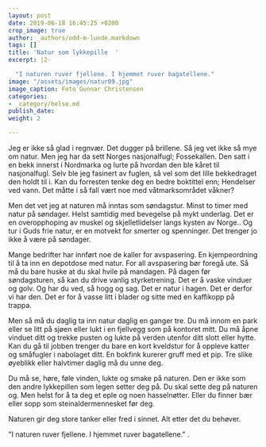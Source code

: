 ```yaml
---
layout: post
date: 2019-06-18 16:45:25 +0200
crop_image: true
author: _authors/odd-m-lunde.markdown
tags: []
title: 'Natur som lykkepille  '
excerpt: |2-

  "I naturen ruver fjellene. I hjemmet ruver bagatellene."
image: "/assets/images/natur09.jpg"
image_caption: Foto Gunnar Christensen
categories:
- _category/helse.md
publish_date: 
weight: 2

---
```

Jeg er ikke så glad i regnvær. Det dugger på brillene. Så jeg vet ikke så mye om natur. Men jeg har da sett Norges nasjonalfugl; Fossekallen. Den satt i en bekk innerst i Nordmarka og lurte på hvordan den ble kåret til nasjonalfugl. Selv ble jeg fasinert av fuglen, så vel som det lille bekkedraget den holdt til i. Kan du forresten tenke deg en bedre boktittel enn; Hendelser ved vann. Det måtte i så fall vært noe med våtmarksområdet våkner?

Men det vet jeg at naturen må inntas som søndagstur. Minst to timer med natur på søndager. Helst samtidig med bevegelse på mykt underlag. Det er en overopphoping av muskel og skjelletlidelser langs kysten av Norge.. Og tur i Guds frie natur, er en motvekt for smerter og spenninger. Det trenger jo ikke å være på søndager.

Mange bedrifter har innført noe de kaller for avspasering. En kjempeordning til å ta inn en depotdose med natur. For all avspasering bør foregå ute. Så må du bare huske at du skal hvile på mandagen. På dagen før søndagsturen, så kan du drive vanlig styrketrening. Det er å vaske vinduer og golv. Og har du ved, så hogg og sag. Det er natur i hagen. Det er derfor vi har den. Det er for å vasse litt i blader og sitte med en kaffikopp på trappa.

Men så må du daglig ta inn natur daglig en ganger tre. Du må innom en park eller se litt på sjøen eller lukt i en fjellvegg som på kontoret mitt. Du må åpne vinduet ditt og trekke pusten og lukte på verden utenfor ditt slott eller hytte. Kan du gå til jobben trenger du bare en kort kveldstur for å oppleve katter og småfugler i nabolaget ditt. En bokfink kurerer gruff med et pip. Tre slike øyeblikk eller halvtimer daglig må du unne deg.

Du må se, høre, føle vinden, lukte og smake på naturen. Den er ikke som den andre lykkepillen som legen setter deg på. Du skal sette deg på naturen og. Men helst for å ta deg et eple og noen hasselnøtter. Eller du finner bær eller sopp som steinaldermennesket før deg.

Naturen gir deg store tanker eller fred i sinnet. Alt etter det du behøver.

"I naturen ruver fjellene. I hjemmet ruver bagatellene." .